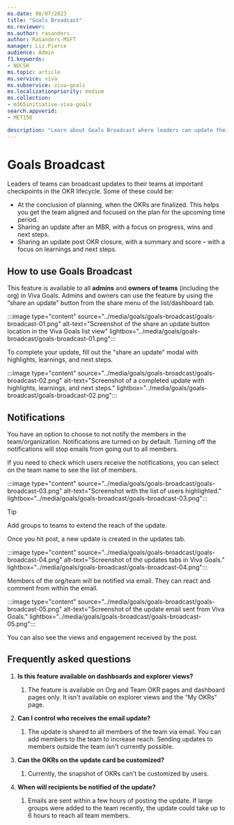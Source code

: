 ```yaml
---
ms.date: 08/07/2023
title: "Goals Broadcast"
ms.reviewer: 
ms.author: rasanders
author: RaSanders-MSFT
manager: Liz.Pierce
audience: Admin
f1.keywords:
- NOCSH
ms.topic: article
ms.service: viva
ms.subservice: viva-goals
ms.localizationpriority: medium
ms.collection:  
- m365initiative-viva-goals
search.appverid:
- MET150

description: "Learn about Goals Broadcast where leaders can update their teams at important checkpoints in the OKR lifecycle."
---
```


# Goals Broadcast

Leaders of teams can broadcast updates to their teams at important checkpoints in the OKR lifecycle. Some of these could be: 

- At the conclusion of planning, when the OKRs are finalized. This helps you get the team aligned and focused on the plan for the upcoming time period.
- Sharing an update after an MBR, with a focus on progress, wins and next steps.
- Sharing an update post OKR closure, with a summary and score – with a focus on learnings and next steps. 

## How to use Goals Broadcast

This feature is available to all **admins** and **owners of teams** (including the org) in Viva Goals. Admins and owners can use the feature by using the “share an update” button from the share menu of the list/dashboard tab. 

:::image type="content" source="../media/goals/goals-broadcast/goals-broadcast-01.png" alt-text="Screenshot of the share an update button location in the Viva Goals list view" lightbox="../media/goals/goals-broadcast/goals-broadcast-01.png":::


To complete your update, fill out the "share an update" modal with highlights, learnings, and next steps.

:::image type="content" source="../media/goals/goals-broadcast/goals-broadcast-02.png" alt-text="Screenshot of a completed update with highlights, learnings, and next steps." lightbox="../media/goals/goals-broadcast/goals-broadcast-02.png":::

## Notifications

You have an option to choose to not notify the members in the team/organization. Notifications are turned on by default. Turning off the notifications will stop emails from going out to all members.  

If you need to check which users receive the notifications, you can select on the team name to see the list of members.  

:::image type="content" source="../media/goals/goals-broadcast/goals-broadcast-03.png" alt-text="Screenshot with the list of users highlighted." lightbox="../media/goals/goals-broadcast/goals-broadcast-03.png":::

> [!TIP]
> Add groups to teams to extend the reach of the update.

Once you hit post, a new update is created in the updates tab.

:::image type="content" source="../media/goals/goals-broadcast/goals-broadcast-04.png" alt-text="Screenshot of the updates tabs in Viva Goals." lightbox="../media/goals/goals-broadcast/goals-broadcast-04.png":::

Members of the org/team will be notified via email. They can react and comment from within the email. 

:::image type="content" source="../media/goals/goals-broadcast/goals-broadcast-05.png" alt-text="Screenshot of the update email sent from Viva Goals." lightbox="../media/goals/goals-broadcast/goals-broadcast-05.png":::

You can also see the views and engagement received by the post. 

## Frequently asked questions 

1. **Is this feature available on dashboards and explorer views?**
    1. The feature is available on Org and Team OKR pages and dashboard pages only. It isn't available on explorer views and the “My OKRs” page. 

1. **Can I control who receives the email update?**
    1. The update is shared to all members of the team via email. You can add members to the team to increase reach. Sending updates to members outside the team isn't currently possible. 

1. **Can the OKRs on the update card be customized?**
    1. Currently, the snapshot of OKRs can't be customized by users.

1. **When will recipients be notified of the update?**
    1. Emails are sent within a few hours of posting the update. If large groups were added to the team recently, the update could take up to 6 hours to reach all team members. 